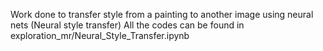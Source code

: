 Work done to transfer style from a painting to another image using neural nets (Neural style transfer)
All the codes can be found in exploration_mr/Neural_Style_Transfer.ipynb